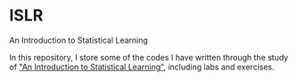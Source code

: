 # ISLR
An Introduction to Statistical Learning

In this repository, I store some of the codes I have written through the study of ["An Introduction to Statistical Learning"](http://www-bcf.usc.edu/~gareth/ISL/), including labs and exercises. 
